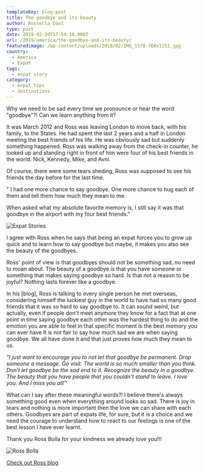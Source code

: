 ```yaml
---
templateKey: blog-post
title: The goodbye and its beauty
author: Rossella Daví
type: post
date: 2019-02-20T17:54:18.000Z
url: /2019/america/the-goodbye-and-its-beauty/
featuredimage: /wp-content/uploads/2019/02/IMG_1578-768x1152.jpg
country:
  - America
  - Expat
tags:
  - expat story
category:
  - expat tips
  - destinations
---
```


Why we need to be sad every time we pronounce or hear the word "goodbye"?! Can we learn anything from it?

It was March 2012 and Ross was leaving London to move back, with his family, to the States. He had spent the last 2 years and a half in London meeting the best friends of his life. He was obviously sad but suddenly something happened. Ross was walking away from the check-in counter, he looked up and standing right in front of him were four of his best friends in the world. Nick, Kennedy, Mike, and Avni.

Of course, there were some tears sheding, Ross was supposed to see his friends the day before for the last time.

" I had one more chance to say goodbye. One more chance to hug each of them and tell them how much they mean to me.

When asked what my absolute favorite memory is, I still say it was that goodbye in the airport with my four best friends."

![Expat Stories](/img/uploads/2019/05/statistiche.jpg)

I agree with Ross when he says that being an expat forces you to grow up quick and to learn how to say goodbye but maybe, it makes you also see the beauty of the goodbyes.

Ross' point of view is that goodbyes should not be something sad, no need to moan about. The beauty of a goodbye is that you have someone or something that makes saying goodbye so hard. Is that not a reason to be joyful? Nothing lasts forever like a goodbye.

In his [blog], Ross is talking to every single person he met overseas, considering himself the luckiest guy in the world to have had so many good friends that it was so hard to say goodbye to. It can sound weird, but actually, even if people don't meet anymore they know for a fact that at one point in time saying goodbye each other was the hardest thing to do and the emotion you are able to feel in that specific moment is the best memory you can ever have It is not fair to say how much sad we are when saying goodbye. We all have done it and that just proves how much they mean to us.

_"I just want to encourage you to not let that goodbye be permanent. Drop someone a message. Go visit. The world is so much smaller than you think. Don’t let goodbye be the sad end to it. Recognize the beauty in a goodbye. The beauty that you have people that you couldn’t stand to leave. I love you. And I miss you all!"_

What can I say after these meaningful words?! I believe there's always something good even when everything around looks so sad. There is joy in tears and nothing is more important then the love we can share with each others. Goodbyes are part of expats life, for sure, but it is a choice and we need the courage to understand how to react to our feelings is one of the best lesson I have ever learnt.

Thank you Ross Bolla for your kindness we already love you!!!

![Ross Bolla ](/img/uploads/2019/02/IMG_1578-768x1152.jpg)

[Check out Ross blog](https://www.rossbolla.com)

